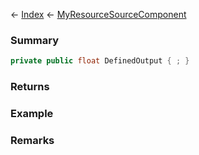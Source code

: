 ← [Index](Api-Index) ← [MyResourceSourceComponent](Sandbox.Game.EntityComponents.MyResourceSourceComponent)

### Summary

```csharp
private public float DefinedOutput { ; }
```

### Returns

### Example

### Remarks

